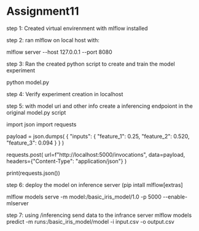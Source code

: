 # Assignment11

step 1:
Created virtual envirenment with mlflow installed

step 2:
ran mlflow on local host with:

mlflow server --host 127.0.0.1 --port 8080

step 3:
Ran the created python script to create and train the model experiment

python model.py

step 4:
Verify experiment creation in localhost

step 5:
with model uri and other info create a inferencing endpoiont in the original model.py script

import json
import requests

payload = json.dumps(
	{
		"inputs": {
		"feature_1": 0.25,
		"feature_2": 0.520,
		"feature_3": 0.094
			}
		}
	)

requests.post(
	url=f"http://localhost:5000/invocations",
	data=payload,
	headers={"Content-Type": "application/json"}
	)

print(requests.json())

step 6:
deploy the model on inference server (pip intall mlflow[extras]

mlflow models serve -m model:/basic_iris_model/1.0 -p 5000 --enable-mlserver

step 7:
using /inferencing send data to the infrance server 
mlflow models predict -m runs:/basic_iris_model/model -i input.csv -o output.csv
